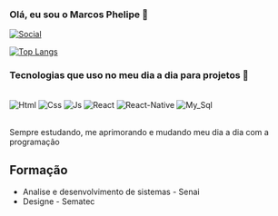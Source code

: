 ### Olá, eu sou o Marcos Phelipe 👋

[![Social](https://img.shields.io/badge/LinkedIn-0077B5?style=for-the-badge&logo=linkedin&logoColor=white)](https://www.linkedin.com/in/marcos-phelipe-063518200/)

[![Top Langs](https://github-readme-stats.vercel.app/api/top-langs/?username=lMarkinl&hide_progress=true)](https://github.com/anuraghazra/github-readme-stats)

### Tecnologias que uso no meu dia a dia para projetos 👀

<div style="display: inline_block"></br>
    <img aling="center" alt= "Html" src="https://img.shields.io/badge/HTML5-E34F26?style=for-the-badge&logo=html5&logoColor=white"/>
    <img aling="center" alt= "Css" src="https://img.shields.io/badge/CSS3-1572B6?style=for-the-badge&logo=css3&logoColor=white"/>
    <img aling="center" alt= "Js" src="https://img.shields.io/badge/JavaScript-F7DF1E?style=for-the-badge&logo=javascript&logoColor=black"/> <img aling="center" alt= "React" src="https://img.shields.io/badge/React-20232A?style=for-the-badge&logo=react&logoColor=61DAFB"/>
    <img aling="center" alt= "React-Native" src="https://img.shields.io/badge/React_Native-20232A?style=for-the-badge&logo=react&logoColor=61DAFB"/>
     <img aling="center" alt= "My_Sql" src="https://img.shields.io/badge/MySQL-00000F?style=for-the-badge&logo=mysql&logoColor=white"/>
</div><br/>

Sempre estudando, me aprimorando e mudando meu dia a dia com a programação

## Formação

- Analise e desenvolvimento de sistemas - Senai
- Designe -  Sematec

